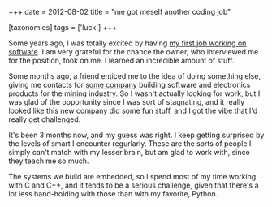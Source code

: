 +++
date = 2012-08-02
title = "me got meself another coding job"

[taxonomies]
tags = ['luck']
+++

Some years ago, I was totally excited by having [my first job working on
software]. I am very grateful for the chance the owner, who interviewed
me for the position, took on me. I learned an incredible amount of
stuff.

Some months ago, a friend enticed me to the idea of doing something
else, giving me contacts for [some company] building software and
electronics products for the mining industry. So I wasn't actually
looking for work, but I was glad of the opportunity since I was sort of
stagnating, and it really looked like this new company did some fun
stuff, and I got the vibe that I'd really get challenged.

It's been 3 months now, and my guess was right. I keep getting
surprised by the levels of smart I encounter regurlarly. These are the
sorts of people I simply can't match with my lesser brain, but am glad
to work with, since they teach me so much.

The systems we build are embedded, so I spend most of my time working
with C and C++, and it tends to be a serious challenge, given that
there's a lot less hand-holding with those than with my favorite,
Python.

  [my first job working on software]: http://tshepang.net/me-got-meself-a-coding-job
  [some company]: http://eiq.co.za
